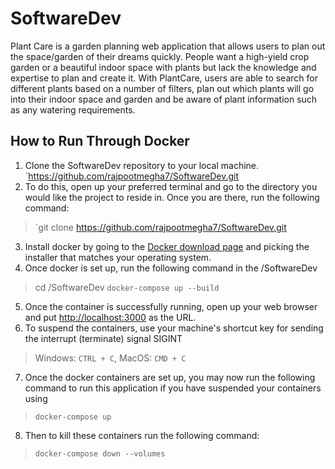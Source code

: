 # SoftwareDev

Plant Care is a garden planning web application that allows users to plan out the space/garden of their dreams quickly. People want a high-yield crop garden or a beautiful indoor space with plants but lack the knowledge and expertise to plan and create it. With PlantCare, users are able to search for different plants based on a number of filters, plan out which plants will go into their indoor space and garden and be aware of plant information such as any watering requirements.

## How to Run Through Docker

1. Clone the SoftwareDev repository to your local machine. 
`https://github.com/rajpootmegha7/SoftwareDev.git
2. To do this, open up your preferred terminal and go to the directory you would like the project to reside in. Once you are there, run the following command:
> `git clone https://github.com/rajpootmegha7/SoftwareDev.git
3. Install docker by going to the [Docker download page](https://docs.docker.com/get-started/) and picking the installer that matches your operating system.
4. Once docker is set up, run the following command in the <Where the SoftwareDev repo is cloned on your local machine>/SoftwareDev
> cd <Where the SoftwareDev repo is cloned on your local machine>/SoftwareDev
> `docker-compose up --build`
5. Once the container is successfully running, open up your web browser and put [http://localhost:3000](http://localhost:3000) as the URL.
6. To suspend the containers, use your machine's shortcut key for sending the interrupt (terminate) signal SIGINT
> Windows: `CTRL + C`, MacOS: `CMD + C`
7. Once the docker containers are set up, you may now run the following command to run this application if you have suspended your containers using
> `docker-compose up`
8. Then to kill these containers run the following command:
>  `docker-compose down --volumes`
  

